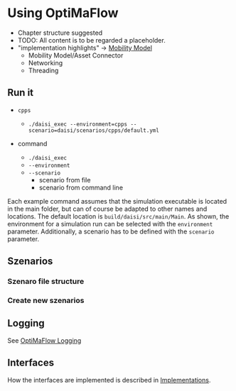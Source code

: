 # Using OptiMaFlow

- Chapter structure suggested
- TODO: All content is to be regarded a placeholder.
- "implementation highlights" -> [Mobility Model](./mobility_model.md)
    - Mobility Model/Asset Connector
    - Networking
    - Threading

## Run it

- `cpps`
    - `./daisi_exec --environment=cpps --scenario=daisi/scenarios/cpps/default.yml`

- command
    - `./daisi_exec`
    - `--environment`
    - `--scenario`
        - scenario from file
        - scenario from command line

Each example command assumes that the simulation executable is located in the main folder, but can of course be adapted to other names and locations.
The default location is `build/daisi/src/main/Main`.
As shown, the environment for a simulation run can be selected with the `environment` parameter.
Additionally, a scenario has to be defined with the `scenario` parameter.

## Szenarios

### Szenaro file structure

### Create new szenarios

## Logging

See [OptiMaFlow Logging](../../../applications/docs/optimaflow/logging.md)

## Interfaces

How the interfaces are implemented is described in [Implementations](mobility_model.md).
